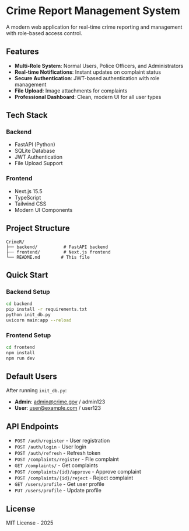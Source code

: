 # Crime Report Management System

A modern web application for real-time crime reporting and management with role-based access control.

## Features

- **Multi-Role System**: Normal Users, Police Officers, and Administrators
- **Real-time Notifications**: Instant updates on complaint status
- **Secure Authentication**: JWT-based authentication with role management
- **File Upload**: Image attachments for complaints
- **Professional Dashboard**: Clean, modern UI for all user types

## Tech Stack

### Backend
- FastAPI (Python)
- SQLite Database
- JWT Authentication
- File Upload Support

### Frontend
- Next.js 15.5
- TypeScript
- Tailwind CSS
- Modern UI Components

## Project Structure

```
CrimeR/
├── backend/          # FastAPI backend
├── frontend/         # Next.js frontend
└── README.md        # This file
```

## Quick Start

### Backend Setup
```bash
cd backend
pip install -r requirements.txt
python init_db.py
uvicorn main:app --reload
```

### Frontend Setup
```bash
cd frontend
npm install
npm run dev
```

## Default Users

After running `init_db.py`:
- **Admin**: admin@crime.gov / admin123
- **User**: user@example.com / user123

## API Endpoints

- `POST /auth/register` - User registration
- `POST /auth/login` - User login
- `POST /auth/refresh` - Refresh token
- `POST /complaints/register` - File complaint
- `GET /complaints/` - Get complaints
- `POST /complaints/{id}/approve` - Approve complaint
- `POST /complaints/{id}/reject` - Reject complaint
- `GET /users/profile` - Get user profile
- `PUT /users/profile` - Update profile

## License

MIT License - 2025